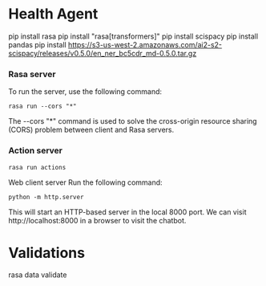 # Health Agent


pip install rasa
pip install "rasa[transformers]"
pip install scispacy
pip install pandas
pip install https://s3-us-west-2.amazonaws.com/ai2-s2-scispacy/releases/v0.5.0/en_ner_bc5cdr_md-0.5.0.tar.gz

### Rasa server
To run the server, use the following command:

```commandline
rasa run --cors "*"
```


The --cors "*" command is used to solve the cross-origin resource sharing (CORS) problem between client and Rasa servers.


### Action server

```commandline
rasa run actions
```

Web client server
Run the following command:

```commandline
python -m http.server
```

This will start an HTTP-based server in the local 8000 port. We can visit http://localhost:8000 in a browser to visit the chatbot.



# Validations 
rasa data validate


